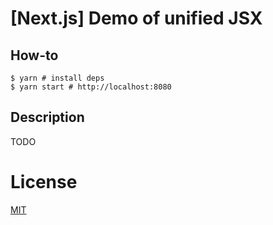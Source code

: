 # [Next.js] Demo of unified JSX

## How-to

```shell
$ yarn # install deps
$ yarn start # http://localhost:8080
```

## Description

TODO

# License

[MIT](http://vjpr.mit-license.org)
